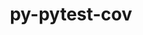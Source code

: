 ---
title: "py-pytest-cov"
layout: cache
categories: [package, v2025.07.0]
meta: {"compilers": ["none"], "num_specs": 1, "num_specs_by_stack": {"hep": 1, "root": 1}, "oss": ["ubuntu22.04"], "platforms": ["linux"], "stacks": ["hep", "root"], "targets": ["x86_64_v3"], "versions": ["4.0.0"]}
spec_details: [{"compiler": "none", "hash": "ng4v2yd2vfrbgcwtkyidxdaoadhefr4j", "os": "ubuntu22.04", "platform": "linux", "size": "-", "stacks": ["hep", "root"], "target": "x86_64_v3", "variants": ["build_system=python_pip"], "versions": ["4.0.0"]}]
---
